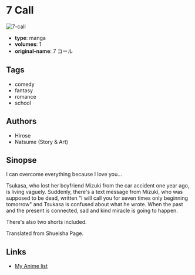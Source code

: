 # 7 Call

![7-call](https://cdn.myanimelist.net/images/manga/3/28164.jpg)

-   **type**: manga
-   **volumes**: 1
-   **original-name**: 7 コール

## Tags

-   comedy
-   fantasy
-   romance
-   school

## Authors

-   Hirose
-   Natsume (Story & Art)

## Sinopse

I can overcome everything because I love you...

Tsukasa, who lost her boyfriend Mizuki from the car accident one year ago, is living vaguely. Suddenly, there's a text message from Mizuki, who was supposed to be dead, written "I will call you for seven times only beginning tomorrow" and Tsukasa is confused about what he wrote. When the past and the present is connected, sad and kind miracle is going to happen.

There's also two shorts included.

Translated from Shueisha Page.

## Links

-   [My Anime list](https://myanimelist.net/manga/18387/7_Call)
